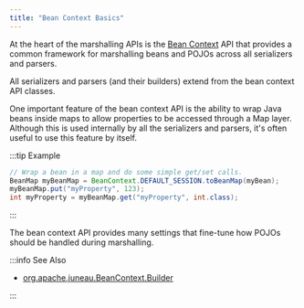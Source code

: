 ```yaml
---
title: "Bean Context Basics"
---
```


At the heart of the marshalling APIs is the [Bean Context]({{API_DOCS}}/org/apache/juneau/BeanContext.html) API that provides a common framework for marshalling beans and POJOs across all serializers and parsers.

All serializers and parsers (and their builders) extend from the bean context API classes.

One important feature of the bean context API is the ability to wrap Java beans inside maps to allow properties to be accessed through a Map layer.
Although this is used internally by all the serializers and parsers, it's often useful to use this feature by itself.

:::tip Example
```java
// Wrap a bean in a map and do some simple get/set calls.
BeanMap myBeanMap = BeanContext.DEFAULT_SESSION.toBeanMap(myBean);
myBeanMap.put("myProperty", 123);
int myProperty = myBeanMap.get("myProperty", int.class);
```
:::

The bean context API provides many settings that fine-tune how POJOs should be handled during marshalling.

:::info See Also

- [org.apache.juneau.BeanContext.Builder]({{API_DOCS}}/org/apache/juneau/BeanContext/Builder.html)

:::